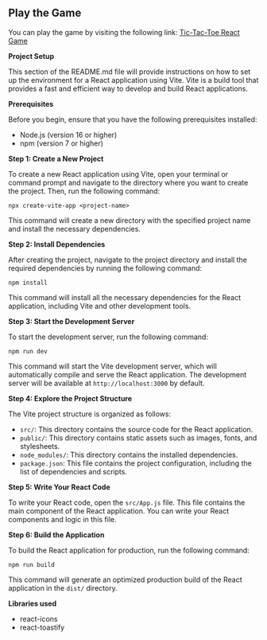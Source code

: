 ## Play the Game

You can play the game by visiting the following link: [Tic-Tac-Toe React Game](
https://tic-tac-toe-react-git-main-sujith-s-projects.vercel.app/)

 **Project Setup**

This section of the README.md file will provide instructions on how to set up the environment for a React application using Vite. Vite is a build tool that provides a fast and efficient way to develop and build React applications.

**Prerequisites**

Before you begin, ensure that you have the following prerequisites installed:

- Node.js (version 16 or higher)
- npm (version 7 or higher)

**Step 1: Create a New Project**

To create a new React application using Vite, open your terminal or command prompt and navigate to the directory where you want to create the project. Then, run the following command:

```
npx create-vite-app <project-name>
```

This command will create a new directory with the specified project name and install the necessary dependencies.

**Step 2: Install Dependencies**

After creating the project, navigate to the project directory and install the required dependencies by running the following command:

```
npm install
```

This command will install all the necessary dependencies for the React application, including Vite and other development tools.

**Step 3: Start the Development Server**

To start the development server, run the following command:

```
npm run dev
```

This command will start the Vite development server, which will automatically compile and serve the React application. The development server will be available at `http://localhost:3000` by default.

**Step 4: Explore the Project Structure**

The Vite project structure is organized as follows:

- `src/`: This directory contains the source code for the React application.
- `public/`: This directory contains static assets such as images, fonts, and stylesheets.
- `node_modules/`: This directory contains the installed dependencies.
- `package.json`: This file contains the project configuration, including the list of dependencies and scripts.

**Step 5: Write Your React Code**

To write your React code, open the `src/App.js` file. This file contains the main component of the React application. You can write your React components and logic in this file.

**Step 6: Build the Application**

To build the React application for production, run the following command:

```
npm run build
```

This command will generate an optimized production build of the React application in the `dist/` directory.

**Libraries used**
- react-icons
- react-toastify

